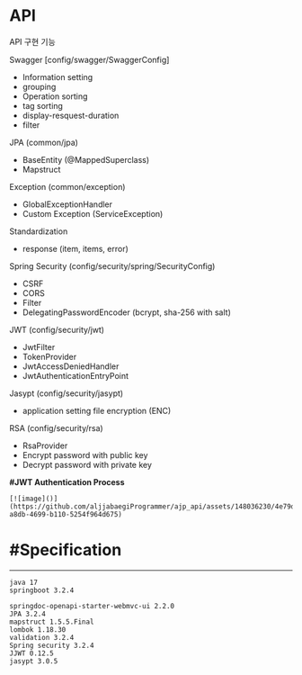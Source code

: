 # API

API 구현 기능

Swagger [config/swagger/SwaggerConfig]
- Information setting
- grouping
- Operation sorting
- tag sorting
- display-resquest-duration
- filter

JPA (common/jpa)
- BaseEntity (@MappedSuperclass)
- Mapstruct

Exception (common/exception)
- GlobalExceptionHandler
- Custom Exception (ServiceException)

Standardization
- response (item, items, error)

Spring Security (config/security/spring/SecurityConfig)
- CSRF
- CORS
- Filter
- DelegatingPasswordEncoder (bcrypt, sha-256 with salt)

JWT (config/security/jwt)
- JwtFilter
- TokenProvider
- JwtAccessDeniedHandler
- JwtAuthenticationEntryPoint

Jasypt (config/security/jasypt)
- application setting file encryption (ENC)

RSA (config/security/rsa)
- RsaProvider
- Encrypt password with public key
- Decrypt password with private key

**#JWT Authentication Process**
```
[![image]()](https://github.com/aljjabaegiProgrammer/ajp_api/assets/148036230/4e79d85a-a8db-4699-b110-5254f964d675)
```

**#Specification**
==============
----
```
java 17
springboot 3.2.4

springdoc-openapi-starter-webmvc-ui 2.2.0
JPA 3.2.4
mapstruct 1.5.5.Final
lombok 1.18.30
validation 3.2.4
Spring security 3.2.4
JJWT 0.12.5
jasypt 3.0.5
```
